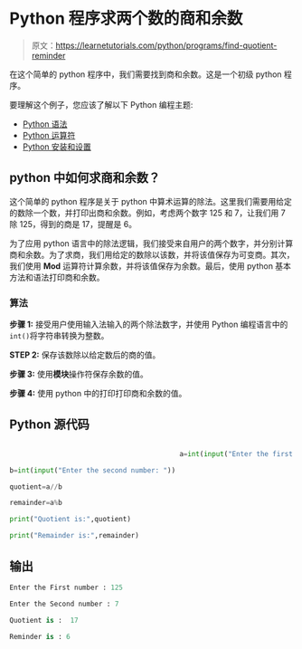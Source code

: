 # Python 程序求两个数的商和余数

> 原文：<https://learnetutorials.com/python/programs/find-quotient-reminder>

在这个简单的 python 程序中，我们需要找到商和余数。这是一个初级 python 程序。

要理解这个例子，您应该了解以下 Python 编程主题:

*   [Python 语法](../../python/syntax-comments "Python Syntax")
*   [Python 运算符](../../python/python-operators "operators in Python")
*   [Python 安装和设置](../../python/installation-tutorial "Python setup and installation")

## python 中如何求商和余数？

这个简单的 python 程序是关于 python 中算术运算的除法。这里我们需要用给定的数除一个数，并打印出商和余数。例如，考虑两个数字 125 和 7，让我们用 7 除 125，得到的商是 17，提醒是 6。

为了应用 python 语言中的除法逻辑，我们接受来自用户的两个数字，并分别计算商和余数。为了求商，我们用给定的数除以该数，并将该值保存为可变商。其次，我们使用 **Mod** 运算符计算余数，并将该值保存为余数。最后，使用 python 基本方法和语法打印商和余数。

### 算法

**步骤 1:** 接受用户使用输入法输入的两个除法数字，并使用 Python 编程语言中的`int()`将字符串转换为整数。

**STEP 2:** 保存该数除以给定数后的商的值。

**步骤 3:** 使用**模块**操作符保存余数的值。

**步骤 4:** 使用 python 中的打印打印商和余数的值。

## Python 源代码

```py

                                          a=int(input("Enter the first number: "))

b=int(input("Enter the second number: "))

quotient=a//b

remainder=a%b

print("Quotient is:",quotient)

print("Remainder is:",remainder)

```

## 输出

```py
Enter the First number : 125

Enter the Second number : 7

Quotient is :  17

Reminder is : 6
```
